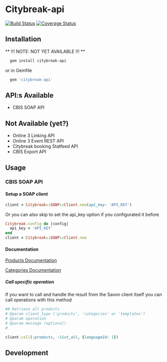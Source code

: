 # Citybreak-api
[![Build Status](https://travis-ci.org/significantbit/citybreak-api.svg?branch=master)](https://travis-ci.org/significantbit/citybreak-api)
[![Coverage Status](https://coveralls.io/repos/github/significantbit/citybreak-api/badge.svg)](https://coveralls.io/github/significantbit/citybreak-api)
## Installation

** !!! NOTE: NOT YET AVAILABLE !!! **

```bash
  gem install citybreak-api
```

or in Gemfile

```ruby
  gem 'citybreak-api'
```

## API:s Available
- CBIS SOAP API

## Not Available (yet?)
- Online 3 Linking API
- Online 3 Event REST API
- Citybreak booking Statfeed API
- CBIS Export API

## Usage

### CBIS SOAP API
#### Setup a SOAP client
```ruby
client = Citybreak::SOAP::Client.new(api_key: 'API_KEY')
```

Or you can also skip to set the api_key option if you configurated it before
```ruby
Citybreak.config do |config|
  api_key = 'API_KEY'
end
client = Citybreak::SOAP::Client.new
```

#### Documentation

[Products Documentation](https://github.com/significantbit/citybreak-api/wiki/SOAP-::-Product-Documentaion)

[Categories Documentation](https://github.com/significantbit/citybreak-api/wiki/SOAP::Categories-Documentaion)


##### Call specific operation
If you want to call and handle the result from the Savon client itself you can call operations with this method

```ruby
## Retrieve all products
# @param client_type ('products', 'categories' or 'templates')
# @param operation
# @param message (optional)
#

client.call(:products, :list_all, {languageId: 1})
```

## Development
